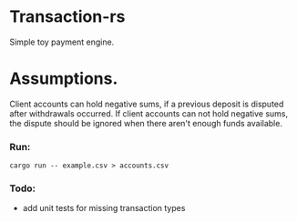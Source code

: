 # Transaction-rs
Simple toy payment engine.

# Assumptions.
Client accounts can hold negative sums, if a previous deposit is disputed after withdrawals occurred.
If client accounts can not hold negative sums, the dispute should be ignored when there aren't enough funds available.


### Run:
`cargo run -- example.csv > accounts.csv`

### Todo:
- add unit tests for missing transaction types
